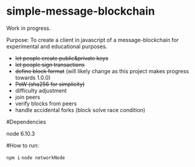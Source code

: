 # simple-message-blockchain

Work in progress.

Purpose: To create a client in javascript of a message-blockchain for experimental and educational purposes.

* ~~let people create public&private keys~~
* ~~let people sign transactions~~
* ~~define block format~~ (will likely change as this project makes progress towards 1.0.0)
* ~~PoW (sha256 for simplicity)~~
* difficulty adjustment
* join peers
* verify blocks from peers
* handle accidental forks (block solve race condition)

#Dependencies

node 6.10.3

#How to run:

`npm i`
`node networkNode`
